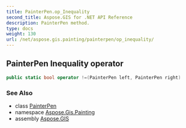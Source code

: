 ```yaml
---
title: PainterPen.op_Inequality
second_title: Aspose.GIS for .NET API Reference
description: PainterPen method. 
type: docs
weight: 130
url: /net/aspose.gis.painting/painterpen/op_inequality/
---
```

## PainterPen Inequality operator

```csharp
public static bool operator !=(PainterPen left, PainterPen right)
```

### See Also

* class [PainterPen](../)
* namespace [Aspose.Gis.Painting](../../painterpen/)
* assembly [Aspose.GIS](../../../)


